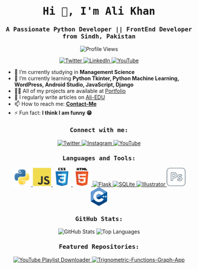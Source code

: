 <!-- Centered header and introduction with monospaced font -->
<h1 align="center" style="font-family: monospace;">Hi 👋, I'm Ali Khan</h1>
<h3 align="center" style="font-family: monospace;">A Passionate Python Developer || FrontEnd Developer from Sindh, Pakistan</h3>

<!-- Profile views badge -->
<p align="center"> 
  <img src="https://komarev.com/ghpvc/?username=murshidm01&label=Profile%20views&color=0e75b6&style=flat" alt="Profile Views" />
</p>

<!-- Social media badges -->
<p align="center">
  <a href="https://twitter.com/murshidm" target="_blank">
    <img src="https://img.shields.io/twitter/follow/murshidm?logo=twitter&style=for-the-badge" alt="Twitter" />
  </a>
  <a href="https://www.linkedin.com/in/ali-khan-jalbani?utm_source=share&utm_campaign=share_via&utm_content=profile&utm_medium=android_app" target="_blank">
    <img src="https://img.shields.io/badge/LinkedIn-Profile-blue?logo=linkedin&style=for-the-badge" alt="LinkedIn" />
  </a>
  <a href="https://www.youtube.com/c/butkadah" target="_blank">
    <img src="https://img.shields.io/badge/YouTube-Channel-red?logo=youtube&style=for-the-badge" alt="YouTube" />
  </a>
</p>

<!-- Personal details with monospaced font -->
- 🔭 I’m currently studying in **Management Science**
- 🌱 I’m currently learning **Python Tkinter, Python Machine Learning, WordPress, Android Studio, JavaScript, Django**
- 👨‍💻 All of my projects are available at [Portfolio](http://alieduflare.freewebhostmost.com/)
- 📝 I regularly write articles on [Ali-EDU](http://aliedx.blogspot.com)
- 📫 How to reach me: **[Contact-Me](alikhanjalbani@outlook.com)**
- ⚡ Fun fact: **I think I am funny 😁**

<!-- Connect with me section -->
<h3 align="center" style="font-family: monospace;">Connect with me:</h3>
<p align="center">
  <a href="https://twitter.com/murshidm" target="_blank">
    <img src="https://raw.githubusercontent.com/rahuldkjain/github-profile-readme-generator/master/src/images/icons/Social/twitter.svg" alt="Twitter" height="30" width="30" />
  </a>
  <a href="https://instagram.com/mur_shidm" target="_blank">
    <img src="https://raw.githubusercontent.com/rahuldkjain/github-profile-readme-generator/master/src/images/icons/Social/instagram.svg" alt="Instagram" height="30" width="30" />
  </a>
  <a href="https://www.youtube.com/c/butkadah" target="_blank">
    <img src="https://raw.githubusercontent.com/rahuldkjain/github-profile-readme-generator/master/src/images/icons/Social/youtube.svg" alt="YouTube" height="30" width="30" />
  </a>
</p>

<!-- Languages and tools section -->
<h3 align="center" style="font-family: monospace;">Languages and Tools:</h3>
<p align="center">
  <a href="https://www.python.org" target="_blank">
    <img src="https://raw.githubusercontent.com/devicons/devicon/master/icons/python/python-original.svg" alt="Python" width="50" height="50"/>
  </a>
  <a href="https://www.javascript.com/" target="_blank">
    <img src="https://raw.githubusercontent.com/devicons/devicon/master/icons/javascript/javascript-original.svg" alt="JavaScript" width="50" height="50"/>
  </a>
  <a href="https://www.w3schools.com/css/" target="_blank">
    <img src="https://raw.githubusercontent.com/devicons/devicon/master/icons/css3/css3-original-wordmark.svg" alt="CSS3" width="50" height="50"/>
  </a>
  <a href="https://www.w3.org/html/" target="_blank">
    <img src="https://raw.githubusercontent.com/devicons/devicon/master/icons/html5/html5-original-wordmark.svg" alt="HTML5" width="50" height="50"/>
  </a>
  <a href="https://flask.palletsprojects.com/" target="_blank">
    <img src="https://www.vectorlogo.zone/logos/pocoo_flask/pocoo_flask-icon.svg" alt="Flask" width="50" height="50"/>
  </a>
  <a href="https://www.sqlite.org/" target="_blank">
    <img src="https://www.vectorlogo.zone/logos/sqlite/sqlite-icon.svg" alt="SQLite" width="50" height="50"/>
  </a>
  <a href="https://www.adobe.com/in/products/illustrator.html" target="_blank">
    <img src="https://www.vectorlogo.zone/logos/adobe_illustrator/adobe_illustrator-icon.svg" alt="Illustrator" width="50" height="50"/>
  </a>
  <a href="https://www.photoshop.com/en" target="_blank">
    <img src="https://raw.githubusercontent.com/devicons/devicon/master/icons/photoshop/photoshop-line.svg" alt="Photoshop" width="50" height="50"/>
  </a>
  <a href="https://www.cplusplus.com/" target="_blank">
    <img src="https://raw.githubusercontent.com/devicons/devicon/master/icons/cplusplus/cplusplus-original.svg" alt="C++" width="50" height="50"/>
  </a>
</p>

<!-- GitHub stats section -->
<h3 align="center" style="font-family: monospace;">GitHub Stats:</h3>
<p align="center">
  <img src="https://github-readme-stats.vercel.app/api?username=murshidm01&show_icons=true&count_private=true&hide_title=true&hide=prs" alt="GitHub Stats"/>
  <img src="https://github-readme-stats.vercel.app/api/top-langs?username=murshidm01&show_icons=true&locale=en&layout=compact&hide_title=true" alt="Top Languages"/>
</p>

<!-- Featured repository section -->
<h3 align="center" style="font-family: monospace;">Featured Repositories:</h3>
<p align="center">
  <a href="https://github.com/MurShidM01/YouTube-Playlist-Downloader-Application">
    <img src="https://github-readme-stats.vercel.app/api/pin/?username=MurShidM01&repo=YouTube-Playlist-Downloader-Application&show_owner=true" alt="YouTube Playlist Downloader"/>
  </a>
  <a href="https://github.com/MurShidM01/Trignometric-Functions-Graph-App-and-Tic-Tac-Toe-Game-In-Streamlit">
    <img src="https://github-readme-stats.vercel.app/api/pin/?username=MurShidM01&repo=Trignometric-Functions-Graph-App-and-Tic-Tac-Toe-Game-In-Streamlit&show_owner=true" alt="Trignometric-Functions-Graph-App"/>
  </a>
</p>
